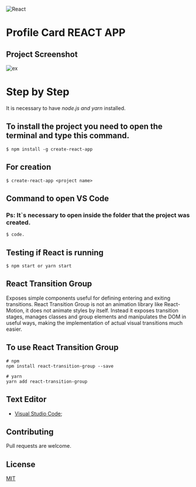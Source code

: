 ![React](https://i.ibb.co/dQW475b/z2xg2bpo.jpg)

# Profile Card REACT APP
 ## Project Screenshot
![ex](https://i.ibb.co/1J7ndQD/image.png)

# Step by Step

It is necessary to have *node.js and yarn* installed.

## To install the project you need to open the terminal and type this command.

```
$ npm install -g create-react-app

```
## For creation

```
$ create-react-app <project name>

```
## Command to open VS Code
### Ps: It`s necessary to open inside the folder that the project was created.

```
$ code.

```
## Testing if React is running

```
$ npm start or yarn start

```
## React Transition Group

Exposes simple components useful for defining entering and exiting transitions.
React Transition Group is not an animation library like React-Motion, it does not animate styles by itself.
Instead it exposes transition stages, manages classes and group elements and manipulates the DOM in useful ways, making the implementation of actual visual transitions much easier.

## To use React Transition Group

```
# npm
npm install react-transition-group --save

# yarn
yarn add react-transition-group

```
## Text Editor

- [Visual Studio Code](https://code.visualstudio.com/);   

## Contributing
Pull requests are welcome.

## License
[MIT](https://choosealicense.com/licenses/mit/)

